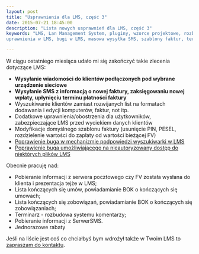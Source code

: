 ```yaml
---
layout: post
title: "Usprawnienia dla LMS, część 3"
date: 2015-07-21 18:45:00
description: "Lista nowych usprawnień dla LMS, część 3"
keywords: "LMS, Lan Management System, pluginy, wzorce projektowe, rozbudowa LMS, 
uprawnienia w LMS, bugi w LMS, masowa wysyłka SMS, szablony faktur, terminarz w LMS"

---
```


W ciągu ostatniego miesiąca udało mi się zakończyć takie zlecenia dotyczące LMS:

 * **Wysyłanie wiadomości do klientów podłączonych pod wybrane urządzenie sieciowe**
 * **Wysyłanie SMS z informacją o nowej faktury, zaksięgowaniu nowej wpłaty, upłynięciu terminu płatności faktury**
 * Wyszukiwanie klientów zamiast rozwijanych list na formatach dodawania i edycji komputerów, faktur, not itp.
 * Dodatkowe uprawnienia/obostrzenia dla użytkowników, zabezpieczające LMS przed wyciekiem danych klientów
 * Modyfikacje domyślnego szablonu faktury (usunięcie PIN, PESEL, rozdzielenie wartości do zapłaty od wartości bieżącej FV)
 * [Poprawienie buga w mechanizmie podpowiedzi wyszukiwarki w LMS](https://github.com/lmsgit/lms/pull/379)
 * [Poprawienie buga umożliwiającego na nieautoryzowany dostęp do niektórych plików LMS](https://github.com/lmsgit/lms/pull/381)

Obecnie pracuję nad:

 * Pobieranie informacji z serwera pocztowego czy FV została wysłana do klienta i prezentacja tejże w LMS;
 * Lista kończących się umów, powiadamianie BOK o kończących się umowach;
 * Lista kończących się zobowiązań, powiadamianie BOK o kończących się zobowiązaniach;
 * Terminarz - rozbudowa systemu komentarzy;
 * Pobieranie informacji z SerwerSMS.
 * Jednorazowe rabaty

Jeśli na liście jest coś co chciałbyś bym wdrożył także w Twoim LMS to [zapraszam do kontaktu](/contact).
